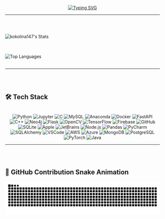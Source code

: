 <div align="center">
  <a href="https://git.io/typing-svg">
    <img src="https://readme-typing-svg.demolab.com?font=Lexend&weight=500&size=30&pause=1000&color=F7A127&center=true&vCenter=true&width=500&height=70&lines=Hi!+I+am+Rosabeth+Balla+%F0%9F%91%8B;I+am+an+AI+engineer%F0%9F%AB%B6;I+like+to+build+cool+things+%E2%9D%A4%EF%B8%8F" alt="Typing SVG" />
  </a>
</div>

---

<br><br>

![kokolina147's Stats](https://github-readme-stats.vercel.app/api?username=kokolina147&theme=calm&show_icons=true&hide_border=false&count_private=true)


  <br><br>
  <img src="https://github-readme-stats.vercel.app/api/top-langs?username=kokolina147&layout=compact&theme=vision-friendly-dark&hide_border=true" height="170" alt="Top Languages" />
  <br><br>

</div>

---

<br><br>

## 🛠 Tech Stack  

<br>

<div align="center">
  <img src="https://cdn.jsdelivr.net/gh/devicons/devicon/icons/python/python-original.svg" height="50" alt="Python" />
  <img src="https://cdn.jsdelivr.net/gh/devicons/devicon/icons/jupyter/jupyter-original-wordmark.svg" height="50" alt="Jupyter" />
  <img src="https://cdn.jsdelivr.net/gh/devicons/devicon/icons/c/c-original.svg" height="50" alt="C" />
  <img src="https://cdn.jsdelivr.net/gh/devicons/devicon/icons/mysql/mysql-original-wordmark.svg" height="50" alt="MySQL" />
  <img src="https://cdn.jsdelivr.net/gh/devicons/devicon/icons/anaconda/anaconda-original.svg" height="50" alt="Anaconda" />
  <img src="https://cdn.jsdelivr.net/gh/devicons/devicon/icons/docker/docker-plain-wordmark.svg" height="50" alt="Docker" />
  <img src="https://cdn.jsdelivr.net/gh/devicons/devicon/icons/fastapi/fastapi-original.svg" height="50" alt="FastAPI" />
  <img src="https://cdn.jsdelivr.net/gh/devicons/devicon/icons/cplusplus/cplusplus-original.svg" height="50" alt="C++" />
  <img src="https://cdn.jsdelivr.net/gh/devicons/devicon/icons/neo4j/neo4j-original.svg" height="50" alt="Neo4j" />
  <img src="https://cdn.jsdelivr.net/gh/devicons/devicon/icons/flask/flask-original.svg" height="50" alt="Flask" />
  <img src="https://cdn.jsdelivr.net/gh/devicons/devicon/icons/opencv/opencv-original.svg" height="50" alt="OpenCV" />
  <img src="https://cdn.jsdelivr.net/gh/devicons/devicon/icons/tensorflow/tensorflow-original.svg" height="50" alt="TensorFlow" />
  <img src="https://cdn.jsdelivr.net/gh/devicons/devicon/icons/firebase/firebase-plain.svg" height="50" alt="Firebase" />
  <img src="https://cdn.jsdelivr.net/gh/devicons/devicon/icons/github/github-original.svg" height="50" alt="GitHub" />
  <img src="https://cdn.jsdelivr.net/gh/devicons/devicon/icons/sqlite/sqlite-original.svg" height="50" alt="SQLite" />
  <img src="https://cdn.jsdelivr.net/gh/devicons/devicon/icons/apple/apple-original.svg" height="50" alt="Apple" />
  <img src="https://cdn.jsdelivr.net/gh/devicons/devicon/icons/jetbrains/jetbrains-original.svg" height="50" alt="JetBrains" />
  <img src="https://cdn.jsdelivr.net/gh/devicons/devicon/icons/nodejs/nodejs-original.svg" height="50" alt="Node.js" />
  <img src="https://cdn.jsdelivr.net/gh/devicons/devicon/icons/pandas/pandas-original.svg" height="50" alt="Pandas" />
  <img src="https://cdn.jsdelivr.net/gh/devicons/devicon/icons/pycharm/pycharm-original.svg" height="50" alt="PyCharm" />
  <img src="https://cdn.jsdelivr.net/gh/devicons/devicon/icons/sqlalchemy/sqlalchemy-original.svg" height="50" alt="SQLAlchemy" />
  <img src="https://cdn.jsdelivr.net/gh/devicons/devicon/icons/vscode/vscode-original.svg" height="50" alt="VSCode" />
  <img src="https://cdn.jsdelivr.net/gh/devicons/devicon/icons/amazonwebservices/amazonwebservices-line-wordmark.svg" height="50" alt="AWS" />
  <img src="https://cdn.jsdelivr.net/gh/devicons/devicon/icons/azure/azure-original.svg" height="50" alt="Azure" />
  <img src="https://cdn.jsdelivr.net/gh/devicons/devicon/icons/mongodb/mongodb-original.svg" height="50" alt="MongoDB" />
  <img src="https://cdn.jsdelivr.net/gh/devicons/devicon/icons/postgresql/postgresql-original.svg" height="50" alt="PostgreSQL" />
  <img src="https://cdn.jsdelivr.net/gh/devicons/devicon/icons/pytorch/pytorch-original.svg" height="50" alt="PyTorch" />
  <img src="https://cdn.jsdelivr.net/gh/devicons/devicon/icons/java/java-original.svg" height="50" alt="Java" />

</div>

---

<br><br>

## 🐍 GitHub Contribution Snake Animation  

<picture>
  <source media="(prefers-color-scheme: dark)" srcset="https://raw.githubusercontent.com/kokolina147/kokolina147/output/github-contribution-grid-snake-dark.svg">
  <source media="(prefers-color-scheme: light)" srcset="https://raw.githubusercontent.com/kokolina147/kokolina147/output/github-contribution-grid-snake.svg">
  <img alt="github contribution grid snake animation" src="https://raw.githubusercontent.com/kokolina147/kokolina147/output/github-contribution-grid-snake.svg">
</picture>



